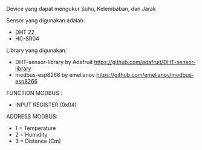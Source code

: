 Device yang dapat mengukur Suhu, Kelembaban, dan Jarak

Sensor yang digunakan adalah:
   * DHT 22
   * HC-SR04
     
Library yang digunakan:
   * DHT-sensor-library by Adafruit https://github.com/adafruit/DHT-sensor-library
   * modbus-esp8266 by emelianov https://github.com/emelianov/modbus-esp8266

FUNCTION MODBUS : 
   * INPUT REGISTER (0x04)
  
ADDRESS MODBUS:
   * 1 = Temperature
   * 2 = Humidity
   * 3 = Distance (Cm)
